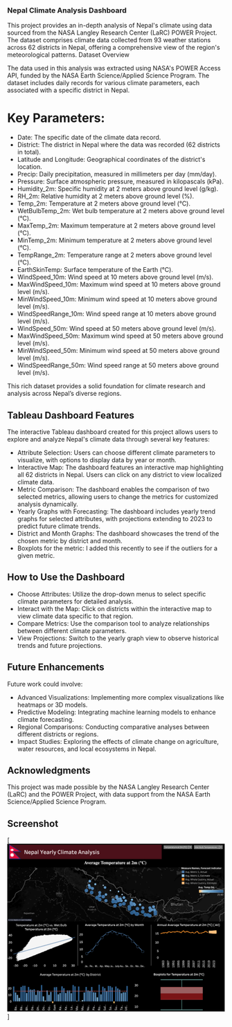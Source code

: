 ### Nepal Climate Analysis Dashboard

This project provides an in-depth analysis of Nepal's climate using data sourced from the NASA Langley Research Center (LaRC) POWER Project. The dataset comprises climate data collected from 93 weather stations across 62 districts in Nepal, offering a comprehensive view of the region's meteorological patterns.
Dataset Overview

The data used in this analysis was extracted using NASA's POWER Access API, funded by the NASA Earth Science/Applied Science Program. The dataset includes daily records for various climate parameters, each associated with a specific district in Nepal.
# Key Parameters:

  - Date: The specific date of the climate data record.
  - District: The district in Nepal where the data was recorded (62 districts in total).
  - Latitude and Longitude: Geographical coordinates of the district's location.
  - Precip: Daily precipitation, measured in millimeters per day (mm/day).
  - Pressure: Surface atmospheric pressure, measured in kilopascals (kPa).
  - Humidity_2m: Specific humidity at 2 meters above ground level (g/kg).
  - RH_2m: Relative humidity at 2 meters above ground level (%).
  - Temp_2m: Temperature at 2 meters above ground level (°C).
  - WetBulbTemp_2m: Wet bulb temperature at 2 meters above ground level (°C).
  - MaxTemp_2m: Maximum temperature at 2 meters above ground level (°C).
  - MinTemp_2m: Minimum temperature at 2 meters above ground level (°C).
  - TempRange_2m: Temperature range at 2 meters above ground level (°C).
  - EarthSkinTemp: Surface temperature of the Earth (°C).
  - WindSpeed_10m: Wind speed at 10 meters above ground level (m/s).
  - MaxWindSpeed_10m: Maximum wind speed at 10 meters above ground level (m/s).
  - MinWindSpeed_10m: Minimum wind speed at 10 meters above ground level (m/s).
  - WindSpeedRange_10m: Wind speed range at 10 meters above ground level (m/s).
  - WindSpeed_50m: Wind speed at 50 meters above ground level (m/s).
  - MaxWindSpeed_50m: Maximum wind speed at 50 meters above ground level (m/s).
  - MinWindSpeed_50m: Minimum wind speed at 50 meters above ground level (m/s).
  - WindSpeedRange_50m: Wind speed range at 50 meters above ground level (m/s).

This rich dataset provides a solid foundation for climate research and analysis across Nepal’s diverse regions.

## Tableau Dashboard Features

The interactive Tableau dashboard created for this project allows users to explore and analyze Nepal's climate data through several key features:

  - Attribute Selection: Users can choose different climate parameters to visualize, with options to display data by year or month.
  - Interactive Map: The dashboard features an interactive map highlighting all 62 districts in Nepal. Users can click on any district to view localized climate data.
  - Metric Comparison: The dashboard enables the comparison of two selected metrics, allowing users to change the metrics for customized analysis dynamically.
  - Yearly Graphs with Forecasting: The dashboard includes yearly trend graphs for selected attributes, with projections extending to 2023 to predict future climate trends.
  - District and Month Graphs: The dashboard showcases the trend of the chosen metric by district and month.
  - Boxplots for the metric: I added this recently to see if the outliers for a given metric.

## How to Use the Dashboard

  - Choose Attributes: Utilize the drop-down menus to select specific climate parameters for detailed analysis.
  - Interact with the Map: Click on districts within the interactive map to view climate data specific to that region.
  - Compare Metrics: Use the comparison tool to analyze relationships between different climate parameters.
  - View Projections: Switch to the yearly graph view to observe historical trends and future projections.

## Future Enhancements

Future work could involve:

  - Advanced Visualizations: Implementing more complex visualizations like heatmaps or 3D models.
  - Predictive Modeling: Integrating machine learning models to enhance climate forecasting.
  - Regional Comparisons: Conducting comparative analyses between different districts or regions.
  - Impact Studies: Exploring the effects of climate change on agriculture, water resources, and local ecosystems in Nepal.

## Acknowledgments

This project was made possible by the NASA Langley Research Center (LaRC) and the POWER Project, with data support from the NASA Earth Science/Applied Science Program.

## Screenshot

[![](Screenshot.png)]
